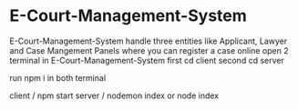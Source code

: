 # E-Court-Management-System
E-Court-Management-System handle three entities like Applicant, Lawyer and Case Mangement Panels where you can register a case online
open 2 terminal in E-Court-Management-System
first cd client
second cd server

run npm i in both terminal 

client / npm start
server / nodemon index or node index 